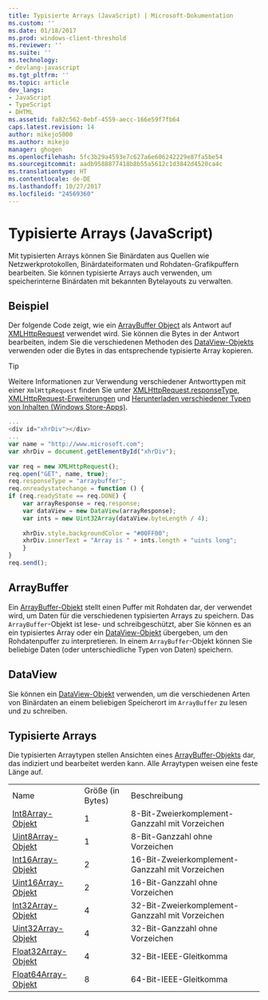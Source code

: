 ```yaml
---
title: Typisierte Arrays (JavaScript) | Microsoft-Dokumentation
ms.custom: ''
ms.date: 01/18/2017
ms.prod: windows-client-threshold
ms.reviewer: ''
ms.suite: ''
ms.technology:
- devlang-javascript
ms.tgt_pltfrm: ''
ms.topic: article
dev_langs:
- JavaScript
- TypeScript
- DHTML
ms.assetid: fa82c562-0ebf-4559-aecc-166e59f7fb64
caps.latest.revision: 14
author: mikejo5000
ms.author: mikejo
manager: ghogen
ms.openlocfilehash: 5fc3b29a4593e7c627a6e606242229e87fa5be54
ms.sourcegitcommit: aadb9588877418b8b55a5612c1d3842d4520ca4c
ms.translationtype: HT
ms.contentlocale: de-DE
ms.lasthandoff: 10/27/2017
ms.locfileid: "24569360"
---
```

# <a name="typed-arrays-javascript"></a>Typisierte Arrays (JavaScript)
Mit typisierten Arrays können Sie Binärdaten aus Quellen wie Netzwerkprotokollen, Binärdateiformaten und Rohdaten-Grafikpuffern bearbeiten. Sie können typisierte Arrays auch verwenden, um speicherinterne Binärdaten mit bekannten Bytelayouts zu verwalten.  
  
## <a name="example"></a>Beispiel  
 Der folgende Code zeigt, wie ein [ArrayBuffer Object](../../javascript/reference/arraybuffer-object.md) als Antwort auf [XMLHttpRequest](http://msdn.microsoft.com/library/ie/ms535874\(v=vs.85\).aspx) verwendet wird. Sie können die Bytes in der Antwort bearbeiten, indem Sie die verschiedenen Methoden des [DataView-Objekts](../../javascript/reference/dataview-object.md) verwenden oder die Bytes in das entsprechende typisierte Array kopieren.  
  
> [!TIP]
>  Weitere Informationen zur Verwendung verschiedener Antworttypen mit einer `XmlHttpRequest` finden Sie unter [XMLHttpRequest.responseType](http://msdn.microsoft.com/en-us/8d7738d1-4bfd-4cf1-8015-174def089556), [XMLHttpRequest-Erweiterungen](http://msdn.microsoft.com/en-us/be09137c-6546-441b-b953-dcbf72b77069) und [Herunterladen verschiedener Typen von Inhalten (Windows Store-Apps)](http://msdn.microsoft.com/en-us/c0006bbd-17f9-4c6a-af81-2acaf109111d).  
  
```JavaScript  
...  
<div id="xhrDiv"></div>  
...  
var name = "http://www.microsoft.com";  
var xhrDiv = document.getElementById("xhrDiv");  
  
var req = new XMLHttpRequest();  
req.open("GET", name, true);  
req.responseType = "arraybuffer";  
req.onreadystatechange = function () {  
if (req.readyState == req.DONE) {  
    var arrayResponse = req.response;  
    var dataView = new DataView(arrayResponse);  
    var ints = new Uint32Array(dataView.byteLength / 4);  
  
    xhrDiv.style.backgroundColor = "#00FF00";  
    xhrDiv.innerText = "Array is " + ints.length + "uints long";  
    }  
}  
req.send();  
```  
  
## <a name="arraybuffer"></a>ArrayBuffer  
 Ein [ArrayBuffer-Objekt](../../javascript/reference/arraybuffer-object.md) stellt einen Puffer mit Rohdaten dar, der verwendet wird, um Daten für die verschiedenen typisierten Arrays zu speichern. Das `ArrayBuffer`-Objekt ist lese- und schreibgeschützt, aber Sie können es an ein typisiertes Array oder ein [DataView-Objekt](../../javascript/reference/dataview-object.md) übergeben, um den Rohdatenpuffer zu interpretieren. In einem `ArrayBuffer`-Objekt können Sie beliebige Daten (oder unterschiedliche Typen von Daten) speichern.  
  
## <a name="dataview"></a>DataView  
 Sie können ein [DataView-Objekt](../../javascript/reference/dataview-object.md) verwenden, um die verschiedenen Arten von Binärdaten an einem beliebigen Speicherort im `ArrayBuffer` zu lesen und zu schreiben.  
  
## <a name="typed-arrays"></a>Typisierte Arrays  
 Die typisierten Arraytypen stellen Ansichten eines [ArrayBuffer-Objekts](../../javascript/reference/arraybuffer-object.md) dar, das indiziert und bearbeitet werden kann. Alle Arraytypen weisen eine feste Länge auf.  
  
||||  
|-|-|-|  
|Name|Größe (in Bytes)|Beschreibung|  
|[Int8Array-Objekt](../../javascript/reference/int8array-object.md)|1|8-Bit-Zweierkomplement-Ganzzahl mit Vorzeichen|  
|[Uint8Array-Objekt](../../javascript/reference/uint8array-object.md)|1|8-Bit-Ganzzahl ohne Vorzeichen|  
|[Int16Array-Objekt](../../javascript/reference/int16array-object.md)|2|16-Bit-Zweierkomplement-Ganzzahl mit Vorzeichen|  
|[Uint16Array-Objekt](../../javascript/reference/uint16array-object.md)|2|16-Bit-Ganzzahl ohne Vorzeichen|  
|[Int32Array-Objekt](../../javascript/reference/int32array-object.md)|4|32-Bit-Zweierkomplement-Ganzzahl mit Vorzeichen|  
|[Uint32Array-Objekt](../../javascript/reference/uint32array-object.md)|4|32-Bit-Ganzzahl ohne Vorzeichen|  
|[Float32Array-Objekt](../../javascript/reference/float32array-object.md)|4|32-Bit-IEEE-Gleitkomma|  
|[Float64Array-Objekt](../../javascript/reference/float64array-object.md)|8|64-Bit-IEEE-Gleitkomma|